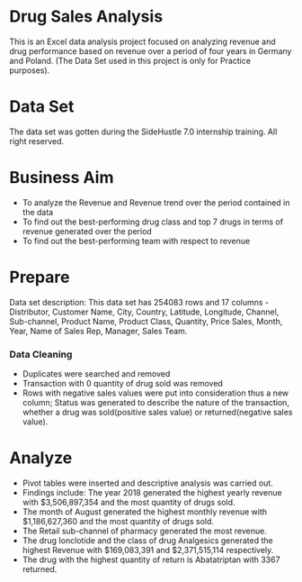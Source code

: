 # Drug Sales Analysis
This is an Excel data analysis project focused on analyzing revenue and drug performance based on revenue over a period of four years in Germany and Poland. (The Data Set used in this project is only for Practice purposes). 

# Data Set
The data set was gotten during the SideHustle 7.0 internship training. All right reserved.

# Business Aim
- To analyze the Revenue and Revenue trend over the period contained in the data
- To find out the best-performing drug class and top 7 drugs in terms of revenue generated over the period
- To find out the best-performing team with respect to revenue

# Prepare
Data set description: This data set has 254083 rows and 17 columns - Distributor,	Customer Name,	City,	Country,	Latitude,	Longitude,	Channel,	Sub-channel,	Product Name,	Product Class,	Quantity,	Price	Sales,	Month,	Year,	Name of Sales Rep,	Manager,	Sales Team.	

### Data Cleaning 
- Duplicates were searched and removed
- Transaction with 0 quantity of drug sold was removed
- Rows with negative sales values were put into consideration thus a new column; Status was generated to describe the nature of the transaction, whether a drug was sold(positive sales value) or returned(negative sales value).

# Analyze
- Pivot tables were inserted and descriptive analysis was carried out.
- Findings include: The year 2018 generated the highest yearly revenue with $3,506,897,354 and the most quantity of drugs sold.
- The month of August generated the highest monthly revenue with $1,186,627,360 and the most quantity of drugs sold.
- The Retail sub-channel of pharmacy generated the most revenue.
- The drug Ionclotide and the class of drug Analgesics generated the highest Revenue with $169,083,391 and $2,371,515,114 respectively.
- The drug with the highest quantity of return is Abatatriptan with 3367 returned.
